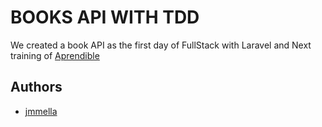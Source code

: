 
# BOOKS API WITH TDD

We created a book API as the first day of FullStack with Laravel and Next training of [Aprendible](https://aprendible.com/fullstack/entrenamiento)

## Authors
- [jmmella](https://www.mellasystems.com)

